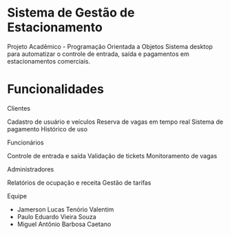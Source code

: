 # Sistema de Gestão de Estacionamento
Projeto Acadêmico - Programação Orientada a Objetos
Sistema desktop para automatizar o controle de entrada, saída e pagamentos em estacionamentos comerciais.

# Funcionalidades

Clientes

Cadastro de usuário e veículos
Reserva de vagas em tempo real
Sistema de pagamento
Histórico de uso

Funcionários

Controle de entrada e saída
Validação de tickets
Monitoramento de vagas

Administradores

Relatórios de ocupação e receita
Gestão de tarifas


Equipe

- Jamerson Lucas Tenório Valentim
- Paulo Eduardo Vieira Souza
- Miguel Antônio Barbosa Caetano
